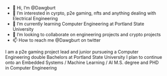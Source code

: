 - 👋 Hi, I’m @Dawgburt
- 👀 I’m interested in cyrpto, p2e gaming, nfts and anything dealing with Electrical Engineering
- 🌱 I’m currently learning Computer Engineering at Portland State University
- 💞️ I’m looking to collaborate on engineering projects and crypto projects
- 📫 How to reach me @Dawgburt on twitter

I am a p2e gaming project lead and junior pursueing a Computer Engineering double Bachelors at Portland State University
I plan to continue onto an Embedded Systems / Machine Learning / AI M.S. degree and PHD in Computer Engineering



<!---
Dawgburt/Dawgburt is a ✨ special ✨ repository because its `README.md` (this file) appears on your GitHub profile.
You can click the Preview link to take a look at your changes.
--->
